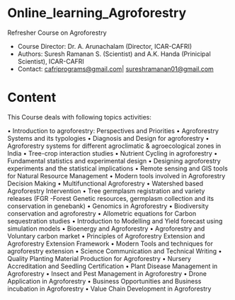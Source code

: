 # Online_learning_Agroforestry
Refresher Course on Agroforestry


* Course Director: Dr. A. Arunachalam (Director, ICAR-CAFRI)
* Authors: Suresh Ramanan S. (Scientist) and A.K. Handa (Prinicipal Scientist), ICAR-CAFRI
* Contact: cafriprograms@gmail.com| sureshramanan01@gmail.com


# Content
This Course deals with following topics activities: 

•	Introduction to agroforestry: Perspectives and Priorities
•	Agroforestry Systems and its typologies
•	Diagnosis and Design for agroforestry 
•	Agroforestry systems for different agroclimatic & agroecological zones in India
•	Tree-crop interaction studies 
•	Nutrient Cycling in agroforestry
•	Fundamental statistics and experimental design
•	Designing agroforestry experiments and the statistical implications
•	Remote sensing and GIS tools for Natural Resource Management
•	Modern tools involved in Agroforestry Decision Making
•	Multifunctional Agroforestry
•	Watershed based Agroforestry Intervention
•	Tree germplasm registration and variety releases (FGR -Forest Genetic resources, germplasm collection and its conservation in genebank)
•	Genomics in Agroforestry
•	Biodiversity conservation and agroforestry
•	Allometric equations for Carbon sequestration studies
•	Introduction to Modelling and Yield forecast using simulation models
•	Bioenergy and Agroforestry
•	Agroforestry and Voluntary carbon market
•	Principles of Agroforestry Extension and Agroforestry Extension Framework
•	Modern Tools and techniques for agroforestry extension
•	Science Communication and Technical Writing
•	Quality Planting Material Production for Agroforestry
•	Nursery Accreditation and Seedling Certification 
•	Plant Disease Management in Agroforestry
•	Insect and Pest Management in Agroforestry
•	Drone Application in Agroforestry
•	Business Opportunities and Business incubation in Agroforestry
•	Value Chain Development in Agroforestry


 
 




